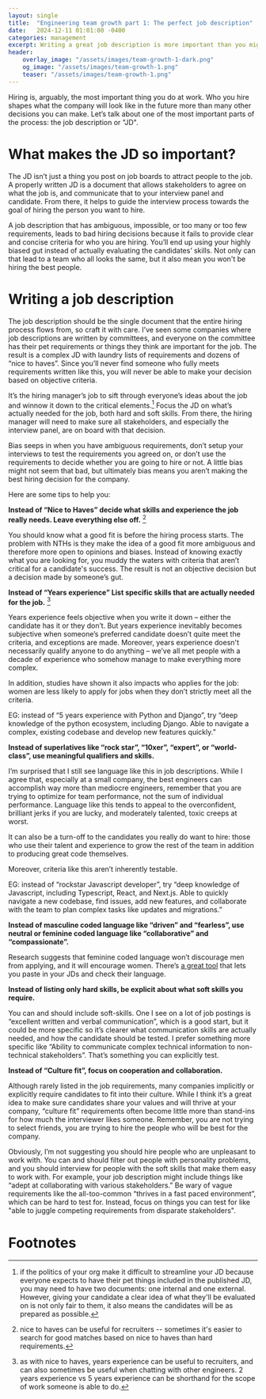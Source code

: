 ```yaml
---
layout: single
title:  "Engineering team growth part 1: The perfect job description"
date:   2024-12-11 01:01:00 -0400
categories: management
excerpt: Writing a great job description is more important than you might think when it comes to hiring great talent. Learn why that is, and how to create one.
header:
    overlay_image: "/assets/images/team-growth-1-dark.png"
    og_image: "/assets/images/team-growth-1.png"
    teaser: "/assets/images/team-growth-1.png"
---
```

Hiring is, arguably, the most important thing you do at work. Who you hire shapes what the company will look like in the future more than many other decisions you can make. Let’s talk about one of the most important parts of the process: the job description or "JD".

# What makes the JD so important?
The JD isn’t just a thing you post on job boards to attract people to the job. A properly written JD is a document that allows stakeholders to agree on what the job is, and communicate that to your interview panel and candidate. From there, it helps to guide the interview process towards the goal of hiring the person you want to hire.

A job description that has ambiguous, impossible, or too many or too few requirements, leads to bad hiring decisions because it fails to provide clear and concise criteria for who you are hiring. You’ll end up using your highly biased gut instead of actually evaluating the candidates’ skills. Not only can that lead to a team who all looks the same, but it also mean you won't be hiring the best people.

# Writing a job description
The job description should be the single document that the entire hiring process flows from, so craft it with care. I’ve seen some companies where job descriptions are written by committees, and everyone on the committee has their pet requirements or things they think are important for the job. The result is a complex JD with laundry lists of requirements and dozens of “nice to haves”. Since you’ll never find someone who fully meets requirements written like this, you will never be able to make your decision based on objective criteria.

It’s the hiring manager’s job to sift through everyone’s ideas about the job and winnow it down to the critical elements.[^one-document] Focus the JD on what’s actually needed for the job, both hard and soft skills. From there, the hiring manager will need to make sure all stakeholders, and especially the interview panel, are on board with that decision.

Bias seeps in when you have ambiguous requirements, don’t setup your interviews to test the requirements you agreed on, or don’t use the requirements to decide whether you are going to hire or not. A little bias might not seem that bad, but ultimately bias means you aren’t making the best hiring decision for the company.

Here are some tips to help you:

**Instead of “Nice to Haves” decide what skills and experience the job really needs. Leave everything else off.** [^nth]

You should know what a good fit is before the hiring process starts. The problem with NTHs is they make the idea of a good fit more ambiguous and therefore more open to opinions and biases. Instead of knowing exactly what you are looking for, you muddy the waters with criteria that aren’t critical for a candidate's success. The result is not an objective decision but a decision made by someone’s gut. 

**Instead of “Years experience” List specific skills that are actually needed for the job.** [^ye]

Years experience feels objective when you write it down – either the candidate has it or they don’t. But years experience inevitably becomes subjective when someone’s preferred candidate doesn’t quite meet the criteria, and exceptions are made. Moreover, years experience doesn't necessarily qualify anyone to do anything – we’ve all met people with a decade of experience who somehow manage to make everything more complex.

In addition, studies have shown it also impacts who applies for the job: women are less likely to apply for jobs when they don’t strictly meet all the criteria.

EG: instead of “5 years experience with Python and Django”, try “deep knowledge of the python ecosystem, including Django. Able to navigate a complex, existing codebase and develop new features quickly.”

**Instead of superlatives like “rock star”, “10xer”, “expert”, or “world-class”, use meaningful qualifiers and skills.**

I’m surprised that I still see language like this in job descriptions. While I agree that, especially at a small company, the best engineers can accomplish way more than mediocre engineers, remember that you are trying to optimize for team performance, not the sum of individual performance. Language like this tends to appeal to the overconfident, brilliant jerks if you are lucky, and moderately talented, toxic creeps at worst.

It can also be a turn-off to the candidates you really do want to hire: those who use their talent and experience to grow the rest of the team in addition to producing great code themselves.

Moreover, criteria like this aren’t inherently testable.

EG: instead of “rockstar Javascript developer”, try “deep knowledge of Javascript, including Typescript, React, and Next.js. Able to quickly navigate a new codebase, find issues, add new features, and collaborate with the team to plan complex tasks like updates and migrations.”

**Instead of masculine coded language like “driven” and “fearless”, use neutral or feminine coded language like “collaborative” and “compassionate”.**

Research suggests that feminine coded language won’t discourage men from applying, and it will encourage women. There’s [a great tool](https://gender-decoder.katmatfield.com/about) that lets you paste in your JDs and check their language.

**Instead of listing only hard skills, be explicit about what soft skills you require.**

You can and should include soft-skills. One I see on a lot of job postings is “excellent written and verbal communication”, which is a good start, but it could be more specific so it’s clearer what communication skills are actually needed, and how the candidate should be tested. I prefer something more specific like “Ability to communicate complex technical information to non-technical stakeholders”. That’s something you can explicitly test.

**Instead of “Culture fit”, focus on cooperation and collaboration.**

Although rarely listed in the job requirements, many companies implicitly or explicitly require candidates to fit into their culture. While I think it’s a great idea to make sure candidates share your values and will thrive at your company, “culture fit” requirements often become little more than stand-ins for how much the interviewer likes someone. Remember, you are not trying to select friends, you are trying to hire the people who will be best for the company.

Obviously, I’m not suggesting you should hire people who are unpleasant to work with. You can and should filter out people with personality problems, and you should interview for people with the soft skills that make them easy to work with. For example, your job description might include things like “adept at collaborating with various stakeholders.” Be wary of vague requirements like the all-too-common “thrives in a fast paced environment”, which can be hard to test for. Instead, focus on things you can test for like "able to juggle competing requirements from disparate stakeholders".

# Footnotes

[^one-document]: if the politics of your org make it difficult to streamline your JD because everyone expects to have their pet things included in the published JD, you may need to have two documents: one internal and one external. However, giving your candidate a clear idea of what they'll be evaluated on is not only fair to them, it also means the candidates will be as prepared as possible.

[^nth]: nice to haves can be useful for recruiters -- sometimes it's easier to search for good matches based on nice to haves than hard requirements.

[^ye]: as with nice to haves, years experience can be useful to recruiters, and can also sometimes be useful when chatting with other engineers. 2 years experience vs 5 years experience can be shorthand for the scope of work someone is able to do.